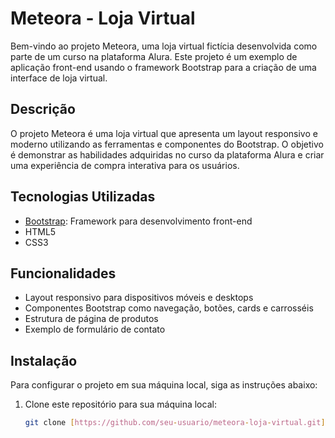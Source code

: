 # Meteora - Loja Virtual

Bem-vindo ao projeto Meteora, uma loja virtual fictícia desenvolvida como parte de um curso na plataforma Alura. Este projeto é um exemplo de aplicação front-end usando o framework Bootstrap para a criação de uma interface de loja virtual.

## Descrição

O projeto Meteora é uma loja virtual que apresenta um layout responsivo e moderno utilizando as ferramentas e componentes do Bootstrap. O objetivo é demonstrar as habilidades adquiridas no curso da plataforma Alura e criar uma experiência de compra interativa para os usuários.

## Tecnologias Utilizadas

- [Bootstrap](https://getbootstrap.com/): Framework para desenvolvimento front-end
- HTML5
- CSS3

## Funcionalidades

- Layout responsivo para dispositivos móveis e desktops
- Componentes Bootstrap como navegação, botões, cards e carrosséis
- Estrutura de página de produtos
- Exemplo de formulário de contato

## Instalação

Para configurar o projeto em sua máquina local, siga as instruções abaixo:

1. Clone este repositório para sua máquina local:
   ```bash
   git clone [https://github.com/seu-usuario/meteora-loja-virtual.git](https://github.com/jhonyrcs/projeto-meteora.git)

